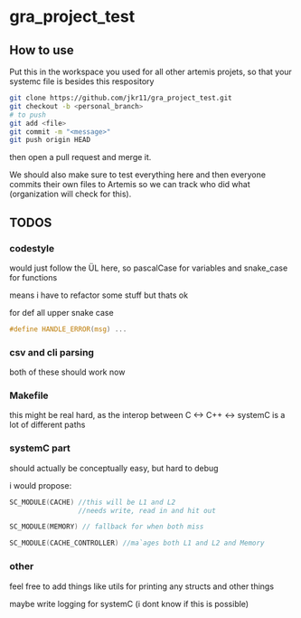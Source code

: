 # gra_project_test

## How to use
Put this in the workspace you used for all other artemis projets, so that your systemc file is besides this respository
```bash
git clone https://github.com/jkr11/gra_project_test.git
git checkout -b <personal_branch>
# to push
git add <file>
git commit -m "<message>"
git push origin HEAD
```
then open a pull request and merge it.

We should also make sure to test everything here and then everyone commits their own files to Artemis so we can track who did what (organization will check for this).

## TODOS

### codestyle

would just follow the ÜL here, so pascalCase for variables and snake_case for functions 

means i have to refactor some stuff but thats ok

for def all upper snake case 
```C
#define HANDLE_ERROR(msg) ...
```

### csv and cli parsing

both of these should work now

### Makefile

this might be real hard, as the interop between C <-> C++ <-> systemC is a lot of different paths

### systemC part

should actually be conceptually easy, but hard to debug

i would propose: 

```C++
SC_MODULE(CACHE) //this will be L1 and L2
                 //needs write, read in and hit out

SC_MODULE(MEMORY) // fallback for when both miss

SC_MODULE(CACHE_CONTROLLER) //ma`ages both L1 and L2 and Memory
```
### other

feel free to add things like utils for printing any structs and other things

maybe write logging for systemC (i dont know if this is possible)